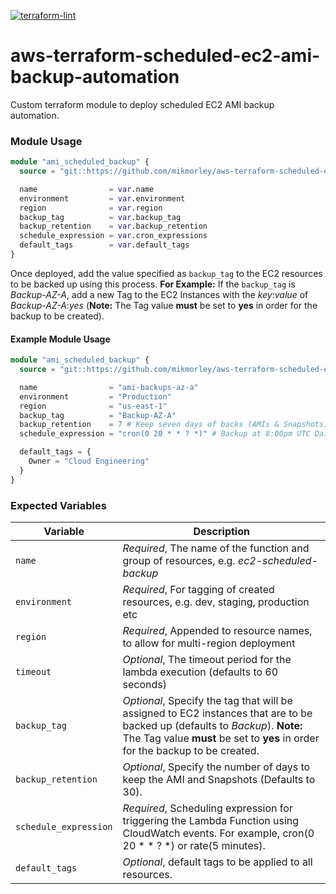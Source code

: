 [![terraform-lint](https://github.com/mikmorley/aws-terraform-scheduled-ec2-ami-backup-automation/actions/workflows/terraform-lint.yml/badge.svg)](https://github.com/mikmorley/aws-terraform-scheduled-ec2-ami-backup-automation/actions/workflows/terraform-lint.yml)

# aws-terraform-scheduled-ec2-ami-backup-automation

Custom terraform module to deploy scheduled EC2 AMI backup automation.

### Module Usage

```terraform
module "ami_scheduled_backup" {
  source = "git::https://github.com/mikmorley/aws-terraform-scheduled-ec2-ami-backup-automation.git?ref=v1.0.0"

  name                = var.name
  environment         = var.environment
  region              = var.region
  backup_tag          = var.backup_tag
  backup_retention    = var.backup_retention
  schedule_expression = var.cron_expressions
  default_tags        = var.default_tags
}
```

Once deployed, add the value specified as `backup_tag` to the EC2 resources to be backed up using this process. **For Example:** If the `backup_tag` is _Backup-AZ-A_, add a new Tag to the EC2 Instances with the _key_:_value_ of _Backup-AZ-A_:_yes_ (**Note:** The Tag value **must** be set to **yes** in order for the backup to be created).

#### Example Module Usage

```terraform
module "ami_scheduled_backup" {
  source = "git::https://github.com/mikmorley/aws-terraform-scheduled-ec2-ami-backup-automation.git?ref=v1.0.0"

  name                = "ami-backups-az-a"
  environment         = "Production"
  region              = "us-east-1"
  backup_tag          = "Backup-AZ-A"
  backup_retention    = 7 # Keep seven days of backs (AMIs & Snapshots)
  schedule_expression = "cron(0 20 * * ? *)" # Backup at 8:00pm UTC Daily

  default_tags = {
    Owner = "Cloud Engineering"
  }
}
```

### Expected Variables

|Variable|Description|
|---|---|
|`name`|_Required_, The name of the function and group of resources, e.g. _ec2-scheduled-backup_|
|`environment`|_Required_, For tagging of created resources, e.g. dev, staging, production etc|
|`region`|_Required_, Appended to resource names, to allow for multi-region deployment|
|`timeout`|_Optional_, The timeout period for the lambda execution (defaults to 60 seconds)|
|`backup_tag`|_Optional_, Specify the tag that will be assigned to EC2 instances that are to be backed up (defaults to _Backup_). **Note:** The Tag value **must** be set to **yes** in order for the backup to be created.|
|`backup_retention`|_Optional_, Specify the number of days to keep the AMI and Snapshots (Defaults to 30).|
|`schedule_expression`|_Required_, Scheduling expression for triggering the Lambda Function using CloudWatch events. For example, cron(0 20 * * ? *) or rate(5 minutes).|
|`default_tags`|_Optional_, default tags to be applied to all resources.|
